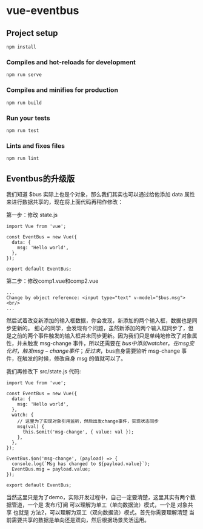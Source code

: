 # vue-eventbus

## Project setup
```
npm install
```

### Compiles and hot-reloads for development
```
npm run serve
```

### Compiles and minifies for production
```
npm run build
```

### Run your tests
```
npm run test
```

### Lints and fixes files
```
npm run lint
```

##  Eventbus的升级版
我们知道 $bus 实际上也是个对象，那么我们其实也可以通过给他添加 data 属性来进行数据共享的，现在将上面代码再稍作修改：

第一步：修改 state.js

    import Vue from 'vue';

    const EventBus = new Vue({
      data: {
        msg: 'Hello world',
      },
    });
    
    export default EventBus;
    
第二步：修改comp1.vue和comp2.vue
        
    ...
    Change by object reference: <input type="text" v-model="$bus.msg"><br/>
    ...
    
    
然后试着改变新添加的输入框数据，你会发现，新添加的两个输入框，数据也是同步更新的。
细心的同学，会发现有个问题，虽然新添加的两个输入框同步了，但是之前的两个事件触发的输入框并未同步更新。因为我们只是单纯地修改了对象属性，并未触发 msg-change 事件，所以还需要在 $bus 中添加 watcher，在 msg 变化时，触发 msg-change 事件；反过来，$bus自身需要监听 msg-change 事件，在触发的时候，修改自身 msg 的值就可以了。


我们再修改下 src/state.js 代码:

    import Vue from 'vue';

    const EventBus = new Vue({
      data: {
        msg: 'Hello world',
      },
      watch: {
        // 这里为了实现对象引用监听，然后出发change事件，实现状态同步
        msg(val) {
          this.$emit('msg-change', { value: val });
        },
      },
    });
    
    EventBus.$on('msg-change', (payload) => {
      console.log(`Msg has changed to ${payload.value}`);
      EventBus.msg = payload.value;
    });
    
    export default EventBus;
    

当然这里只是为了demo，实际开发过程中，自己一定要清楚，这里其实有两个数据管道，一个是 发布/订阅 可以理解为单工（单向数据流）模式，一个是 对象共享 也就是 方法2，可以理解为双工（双向数据流）模式。首先你需要理解清楚 当前需要共享的数据是单向还是双向，然后根据场景灵活运用。
